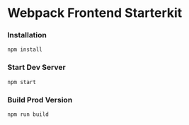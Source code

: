 # Webpack Frontend Starterkit

### Installation

```
npm install
```

### Start Dev Server

```
npm start
```

### Build Prod Version

```
npm run build
```
